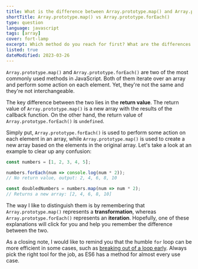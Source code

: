 ```yaml
---
title: What is the difference between Array.prototype.map() and Array.prototype.forEach()?
shortTitle: Array.prototype.map() vs Array.prototype.forEach()
type: question
language: javascript
tags: [array]
cover: fort-lamp
excerpt: Which method do you reach for first? What are the differences between them? Let's find out!
listed: true
dateModified: 2023-03-26
---
```


`Array.prototype.map()` and `Array.prototype.forEach()` are two of the most commonly used methods in JavaScript. Both of them iterate over an array and perform some action on each element. Yet, they're not the same and they're not interchangeable.

The key difference between the two lies in the **return value**. The return value of `Array.prototype.map()` is a new array with the results of the callback function. On the other hand, the return value of `Array.prototype.forEach()` is `undefined`.

Simply put, `Array.prototype.forEach()` is used to perform some action on each element in an array, while `Array.prototype.map()` is used to create a new array based on the elements in the original array. Let's take a look at an example to clear up any confusion:

```js
const numbers = [1, 2, 3, 4, 5];

numbers.forEach(num => console.log(num * 2));
// No return value, output: 2, 4, 6, 8, 10

const doubledNumbers = numbers.map(num => num * 2);
// Returns a new array: [2, 4, 6, 8, 10]
```

The way I like to distinguish them is by remembering that `Array.prototype.map()` represents a **transformation**, whereas `Array.prototype.forEach()` represents an **iteration**. Hopefully, one of these explanations will click for you and help you remember the difference between the two.

As a closing note, I would like to remind you that the humble `for` loop can be more efficient in some cases, such as [breaking out of a loop early](/js/s/for-loop-early-break). Always pick the right tool for the job, as ES6 has a method for almost every use case.
